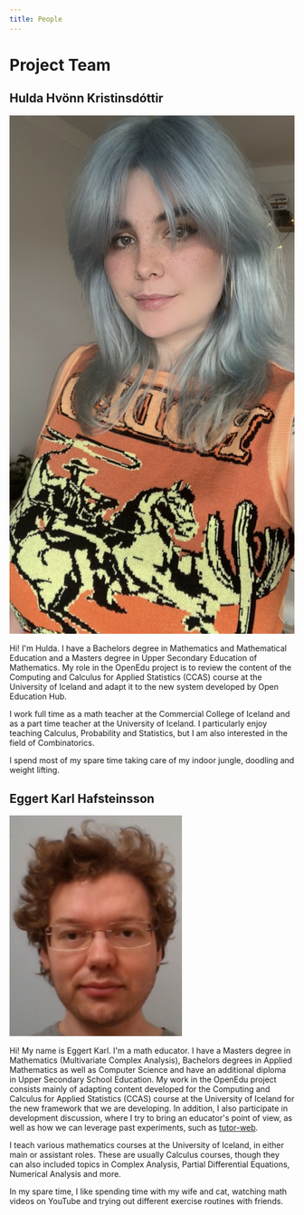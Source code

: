 ```yaml
---
title: People
---
```


# Project Team

## Hulda Hvönn Kristinsdóttir

![Hulda Hvönn Kristinsdóttir](../../static/img/people/hulda.jpg)

Hi!
I'm Hulda.
I have a Bachelors degree in Mathematics and Mathematical Education and a Masters degree in Upper Secondary Education of Mathematics.
My role in the OpenEdu project is to review the content of the Computing and Calculus for Applied Statistics (CCAS) course at the University of Iceland and adapt it to the new system developed by Open Education Hub.

I work full time as a math teacher at the Commercial College of Iceland and as a part time teacher at the University of Iceland.
I particularly enjoy teaching Calculus, Probability and Statistics, but I am also interested in the field of Combinatorics.

I spend most of my spare time taking care of my indoor jungle, doodling and weight lifting.

## Eggert Karl Hafsteinsson

![Eggert Karl Hafsteinsson](../../static/img/people/eggert.png)

Hi!
My name is Eggert Karl. I'm a math educator. I have a Masters degree in Mathematics (Multivariate Complex Analysis), Bachelors degrees in Applied Mathematics as well as Computer Science and have an additional diploma in Upper Secondary School Education. My work in the OpenEdu project consists mainly of adapting content developed for the Computing and Calculus for Applied Statistics (CCAS) course at the University of Iceland for the new framework that we are developing. In addition, I also participate in development discussion, where I try to bring an educator's point of view, as well as how we can leverage past experiments, such as [tutor-web](https://tutor-web.net/).

I teach various mathematics courses at the University of Iceland, in either main or assistant roles. These are usually Calculus courses, though they can also included topics in Complex Analysis, Partial Differential Equations, Numerical Analysis and more.

In my spare time, I like spending time with my wife and cat, watching math videos on YouTube and trying out different exercise routines with friends.